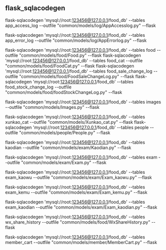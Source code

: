 ## flask_sqlacodegen
flask-sqlacodegen 'mysql://root:123456@127.0.0.1/food_db' --tables app_access_log --outfile "common/models/log/AppAccesslog.py"  --flask

flask-sqlacodegen 'mysql://root:123456@127.0.0.1/food_db' --tables app_error_log --outfile "common/models/log/AppErrorlog.py"  --flask

flask-sqlacodegen 'mysql://root:123456@127.0.0.1/food_db' --tables food --outfile "common/models/food/Food.py"  --flask
flask-sqlacodegen 'mysql://root:123456@127.0.0.1/food_db' --tables food_cat --outfile "common/models/food/FoodCat.py"  --flask
flask-sqlacodegen 'mysql://root:123456@127.0.0.1/food_db' --tables food_sale_change_log --outfile "common/models/food/FoodSaleChangeLog.py"  --flask
flask-sqlacodegen 'mysql://root:123456@127.0.0.1/food_db' --tables food_stock_change_log --outfile "common/models/food/foodStockChangeLog.py"  --flask

flask-sqlacodegen 'mysql://root:123456@127.0.0.1/food_db' --tables images --outfile "common/models/Images.py"  --flask


flask-sqlacodegen 'mysql://root:123456@127.0.0.1/food_db' --tables xunkao_cat --outfile "common/models/Xunkao_cat.py"  --flask
flask-sqlacodegen 'mysql://root:123456@127.0.0.1/food_db' --tables people --outfile "common/models/people/People.py"  --flask

flask-sqlacodegen 'mysql://root:123456@127.0.0.1/food_db' --tables kaodian --outfile "common/models/exam/Kaodian.py"  --flask

flask-sqlacodegen 'mysql://root:123456@127.0.0.1/food_db' --tables exam --outfile "common/models/exam/Exam.py"  --flask

flask-sqlacodegen 'mysql://root:123456@127.0.0.1/food_db' --tables exam_kaowu --outfile "common/models/exam/Exam_kaowu.py"  --flask

flask-sqlacodegen 'mysql://root:123456@127.0.0.1/food_db' --tables exam_kemu --outfile "common/models/exam/Exam_kemu.py"  --flask

flask-sqlacodegen 'mysql://root:123456@127.0.0.1/food_db' --tables exam_kaodian --outfile "common/models/exam/Exam_kaodian.py"  --flask

flask-sqlacodegen 'mysql://root:123456@127.0.0.1/food_db' --tables wx_share_history --outfile "common/models/food/WxShareHistory.py"  --flask

flask-sqlacodegen 'mysql://root:123456@127.0.0.1/food_db' --tables member_cart --outfile "common/models/member/MemberCart.py"  --flask